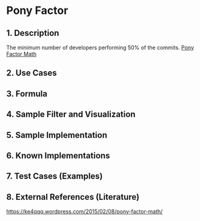 # Pony Factor

## 1. Description
The minimum number of developers performing 50% of the commits. [Pony Factor Math](https://ke4qqq.wordpress.com/2015/02/08/pony-factor-math/)

## 2. Use Cases

## 3. Formula

## 4. Sample Filter and Visualization

## 5. Sample Implementation

## 6. Known Implementations

## 7. Test Cases (Examples)

## 8. External References (Literature)
https://ke4qqq.wordpress.com/2015/02/08/pony-factor-math/
